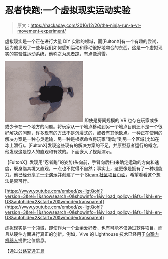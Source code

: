 # 忍者快跑:一个虚拟现实运动实验

> 原文：<https://hackaday.com/2016/12/20/the-ninja-run-a-vr-movement-experiment/>

虚拟现实是一个正在进行大量 DIY 实验的领域，而[FultonX]有一个有趣的尝试，因为他发现了一些与我们如何感知运动和移动很好地吻合的东西。这是一个虚拟现实的实验性运动系统，他称之为[忍者跑](https://www.youtube.com/watch?v=ze-ligtQohI)，有点像滑雪。

[![ninja-run-analysis-optimized](img/cc3aa8064c3b00178bf7543abdd71d2d.png)](https://hackaday.com/wp-content/uploads/2016/12/ninja-run-analysis-optimized.gif) 即使是房间规模的 VR 也存在玩家或多或少卡在一个地方的问题。将玩家从一个地点移动到另一个地点目前还不是一个很好解决的问题，许多现有的方法不是沉浸式的，或者有其他缺点。一种正在使用的解决方案是一种心灵运输，另一种是根据命令将玩家“滑动”到另一个区域(比如在冰上滑行)。[FultonX]发现这些现有的解决方案的不足，并原型忍者运行的概念，他发现这是惊人的直观和有效的。下面嵌入了视频演示。

【FultonX】发现用“忍者跑”的姿势(头向前，手臂向后扫)来确定运动的方向和速度，既身临其境又直观，一点也不觉得不自然；事实上，这更像是拥有了一种超能力。他已经[分享了一个演示](https://www.dropbox.com/s/nec6nhlstzmehf6/ThrowFireballs.zip?dl=0)并创建了一个 [Steam 社区项目页面](https://steamcommunity.com/sharedfiles/filedetails/?id=815766962)，希望看看这个想法是否可行。

 [https://www.youtube.com/embed/ze-ligtQohI?version=3&rel=1&showsearch=0&showinfo=1&iv_load_policy=1&fs=1&hl=en-US&autohide=2&start=20&wmode=transparent](https://www.youtube.com/embed/ze-ligtQohI?version=3&rel=1&showsearch=0&showinfo=1&iv_load_policy=1&fs=1&hl=en-US&autohide=2&start=20&wmode=transparent)



虚拟现实是一个领域，即使作为一个业余爱好者，也有可能不仅通过软件项目，而且从硬件方面进行真正的创新。例如，Vive 的 Lighthouse 技术已经用于[向室内机器人](http://hackaday.com/2016/08/23/htc-vive-gives-autonomous-robots-direction/)提供定位信息。

【通过[公路交通工具](http://www.roadtovr.com/ninja-run-may-craziest-vr-locomotion-technique-yet/)